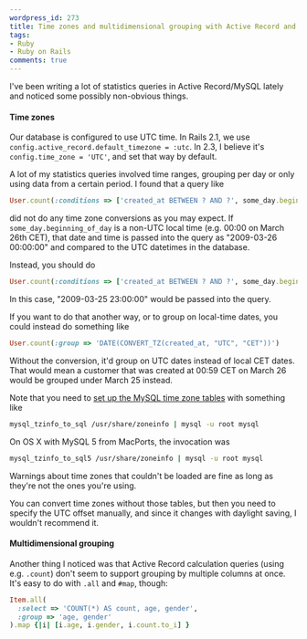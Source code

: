 ```yaml
---
wordpress_id: 273
title: Time zones and multidimensional grouping with Active Record and MySQL
tags:
- Ruby
- Ruby on Rails
comments: true
---
```

I've been writing a lot of statistics queries in Active Record/MySQL lately and noticed some possibly non-obvious things.

<h4>Time zones</h4>

Our database is configured to use UTC time. In Rails 2.1, we use <code>config.active_record.default_timezone = :utc</code>. In 2.3, I believe it's <code>config.time_zone = 'UTC'</code>, and set that way by default.

A lot of my statistics queries involved time ranges, grouping per day or only using data from a certain period. I found that a query like

``` ruby
User.count(:conditions => ['created_at BETWEEN ? AND ?', some_day.beginning_of_day, some_day.end_of_day])
```
did not do any time zone conversions as you may expect. If <code>some_day.beginning_of_day</code> is a non-UTC local time (e.g. 00:00 on March 26th CET), that date and time is passed into the query as "2009-03-26 00:00:00" and compared to the UTC datetimes in the database.

Instead, you should do

``` ruby
User.count(:conditions => ['created_at BETWEEN ? AND ?', some_day.beginning_of_day.utc, some_day.end_of_day.utc])
```
In this case, "2009-03-25 23:00:00" would be passed into the query.

If you want to do that another way, or to group on local-time dates, you could instead do something like

``` ruby
User.count(:group => 'DATE(CONVERT_TZ(created_at, "UTC", "CET"))')
```

Without the conversion, it'd group on UTC dates instead of local CET dates. That would mean a customer that was created at 00:59 CET on March 26 would be grouped under March 25 instead.

Note that you need to <a href="http://dev.mysql.com/doc/refman/5.1/en/time-zone-support.html">set up the MySQL time zone tables</a> with something like

``` bash
mysql_tzinfo_to_sql /usr/share/zoneinfo | mysql -u root mysql
```
On OS X with MySQL 5 from MacPorts, the invocation was

``` bash
mysql_tzinfo_to_sql5 /usr/share/zoneinfo | mysql -u root mysql
```

Warnings about time zones that couldn't be loaded are fine as long as they're not the ones you're using.

You can convert time zones without those tables, but then you need to specify the UTC offset manually, and since it changes with daylight saving, I wouldn't recommend it.

<h4>Multidimensional grouping</h4>

Another thing I noticed was that Active Record calculation queries (using e.g. <code>.count</code>) don't seem to support grouping by multiple columns at once. It's easy to do with <code>.all</code> and <code>#map</code>, though:

``` ruby
Item.all(
  :select => 'COUNT(*) AS count, age, gender',
  :group => 'age, gender'
).map {|i| [i.age, i.gender, i.count.to_i] }
```
